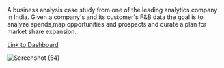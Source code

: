 A business analysis case study from one of the leading analytics company in India. Given a company's and its customer's F&B data the goal is to analyze spends,map opportunities and prospects and curate a plan for market share expansion.

[Link to Dashboard](https://public.tableau.com/app/profile/sankalp4/viz/FBBusinessAnalysis/Dashboard1)

![Screenshot (54)](https://user-images.githubusercontent.com/75038775/123622996-967e0780-d82a-11eb-9cf3-732c569c22a3.png)
